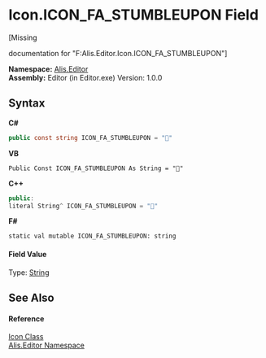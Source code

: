 # Icon.ICON_FA_STUMBLEUPON Field
 

\[Missing <summary> documentation for "F:Alis.Editor.Icon.ICON_FA_STUMBLEUPON"\]

**Namespace:**&nbsp;<a href="b150ade4-39de-a232-5f06-d3cdc1b2c538">Alis.Editor</a><br />**Assembly:**&nbsp;Editor (in Editor.exe) Version: 1.0.0

## Syntax

**C#**<br />
``` C#
public const string ICON_FA_STUMBLEUPON = ""
```

**VB**<br />
``` VB
Public Const ICON_FA_STUMBLEUPON As String = ""
```

**C++**<br />
``` C++
public:
literal String^ ICON_FA_STUMBLEUPON = ""
```

**F#**<br />
``` F#
static val mutable ICON_FA_STUMBLEUPON: string
```


#### Field Value
Type: <a href="https://docs.microsoft.com/dotnet/api/system.string" target="_blank">String</a>

## See Also


#### Reference
<a href="cc0f883c-67f8-f772-c6d7-a60b129f22a7">Icon Class</a><br /><a href="b150ade4-39de-a232-5f06-d3cdc1b2c538">Alis.Editor Namespace</a><br />